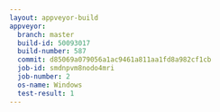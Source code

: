 ```yaml
---
layout: appveyor-build
appveyor:
  branch: master
  build-id: 50093017
  build-number: 587
  commit: d85069a079056a1ac9461a811aa1fd8a982cf1cb
  job-id: smdnpvm8nodo4mri
  job-number: 2
  os-name: Windows
  test-result: 1
---
```

